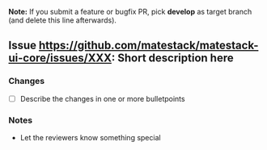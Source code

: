 **Note:** If you submit a feature or bugfix PR, pick **develop** as target branch (and delete this line afterwards).

## Issue https://github.com/matestack/matestack-ui-core/issues/XXX: Short description here

### Changes

- [ ] Describe the changes in one or more bulletpoints

### Notes

- Let the reviewers know something special
